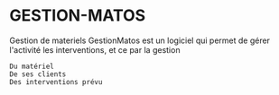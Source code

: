 # GESTION-MATOS
 Gestion de materiels
 GestionMatos est un logiciel qui permet de gérer l'activité les interventions, et ce par la gestion

    Du matériel
    De ses clients
    Des interventions prévu
